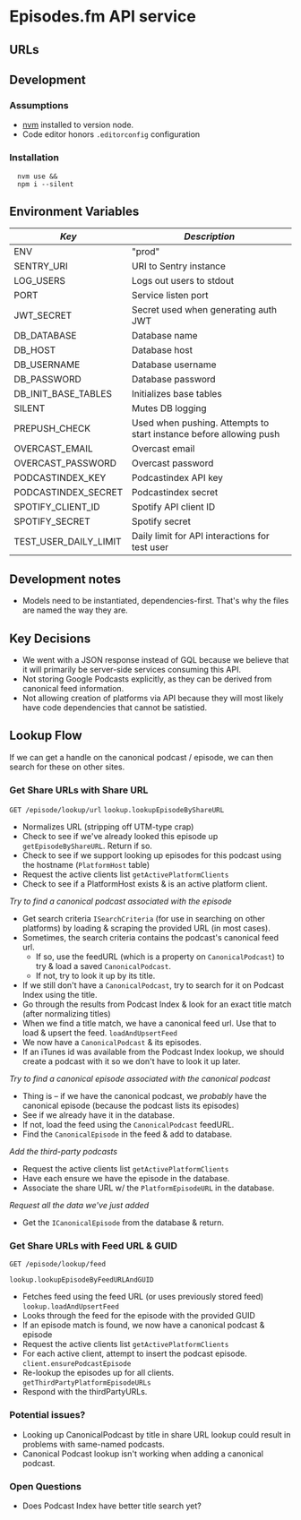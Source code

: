 # Episodes.fm API service

## URLs

## Development

### Assumptions

- [nvm](https://github.com/nvm-sh/nvm) installed to version node.
- Code editor honors `.editorconfig` configuration

### Installation

```
  nvm use &&
  npm i --silent
```

## Environment Variables

| _Key_                 | _Description_                                                      |
| --------------------- | ------------------------------------------------------------------ |
| ENV                   | "prod"                                                             |
| SENTRY_URI            | URI to Sentry instance                                             |
| LOG_USERS             | Logs out users to stdout                                           |
| PORT                  | Service listen port                                                |
| JWT_SECRET            | Secret used when generating auth JWT                               |
| DB_DATABASE           | Database name                                                      |
| DB_HOST               | Database host                                                      |
| DB_USERNAME           | Database username                                                  |
| DB_PASSWORD           | Database password                                                  |
| DB_INIT_BASE_TABLES   | Initializes base tables                                            |
| SILENT                | Mutes DB logging                                                   |
| PREPUSH_CHECK         | Used when pushing. Attempts to start instance before allowing push |
| OVERCAST_EMAIL        | Overcast email                                                     |
| OVERCAST_PASSWORD     | Overcast password                                                  |
| PODCASTINDEX_KEY      | Podcastindex API key                                               |
| PODCASTINDEX_SECRET   | Podcastindex secret                                                |
| SPOTIFY_CLIENT_ID     | Spotify API client ID                                              |
| SPOTIFY_SECRET        | Spotify secret                                                     |
| TEST_USER_DAILY_LIMIT | Daily limit for API interactions for test user                     |

## Development notes

- Models need to be instantiated, dependencies-first. That's why the files are named the way they are.

## Key Decisions

- We went with a JSON response instead of GQL because we believe that it will primarily be server-side services consuming this API.
- Not storing Google Podcasts explicitly, as they can be derived from canonical feed information.
- Not allowing creation of platforms via API because they will most likely have code dependencies that cannot be satistied.

## Lookup Flow

If we can get a handle on the canonical podcast / episode, we can then search for these on other sites.

### Get Share URLs with Share URL

`GET /episode/lookup/url`
`lookup.lookupEpisodeByShareURL`

- Normalizes URL (stripping off UTM-type crap)
- Check to see if we've already looked this episode up `getEpisodeByShareURL`. Return if so.
- Check to see if we support looking up episodes for this podcast using the hostname (`PlatformHost` table)
- Request the active clients list `getActivePlatformClients`
- Check to see if a PlatformHost exists & is an active platform client.

_Try to find a canonical podcast associated with the episode_

- Get search criteria `ISearchCriteria` (for use in searching on other platforms) by loading & scraping the provided URL (in most cases).
- Sometimes, the search criteria contains the podcast's canonical feed url.
  - If so, use the feedURL (which is a property on `CanonicalPodcast`) to try & load a saved `CanonicalPodcast`.
  - If not, try to look it up by its title.
- If we still don't have a `CanonicalPodcast`, try to search for it on Podcast Index using the title.
- Go through the results from Podcast Index & look for an exact title match (after normalizing titles)
- When we find a title match, we have a canonical feed url. Use that to load & upsert the feed. `loadAndUpsertFeed`
- We now have a `CanonicalPodcast` & its episodes.
- If an iTunes id was available from the Podcast Index lookup, we should create a podcast with it so we don't have to look it up later.

_Try to find a canonical episode associated with the canonical podcast_

- Thing is – if we have the canonical podcast, we _probably_ have the canonical episode (because the podcast lists its episodes)
- See if we already have it in the database.
- If not, load the feed using the `CanonicalPodcast` feedURL.
- Find the `CanonicalEpisode` in the feed & add to database.

_Add the third-party podcasts_

- Request the active clients list `getActivePlatformClients`
- Have each ensure we have the episode in the database.
- Associate the share URL w/ the `PlatformEpisodeURL` in the database.

_Request all the data we've just added_

- Get the `ICanonicalEpisode` from the database & return.

### Get Share URLs with Feed URL & GUID

`GET /episode/lookup/feed`

`lookup.lookupEpisodeByFeedURLAndGUID`

- Fetches feed using the feed URL (or uses previously stored feed) `lookup.loadAndUpsertFeed`
- Looks through the feed for the episode with the provided GUID
- If an episode match is found, we now have a canonical podcast & episode
- Request the active clients list `getActivePlatformClients`
- For each active client, attempt to insert the podcast episode. `client.ensurePodcastEpisode`
- Re-lookup the episodes up for all clients. `getThirdPartyPlatformEpisodeURLs`
- Respond with the thirdPartyURLs.

### Potential issues?

- Looking up CanonicalPodcast by title in share URL lookup could result in problems with same-named podcasts.
- Canonical Podcast lookup isn't working when adding a canonical podcast.

### Open Questions

- Does Podcast Index have better title search yet?
